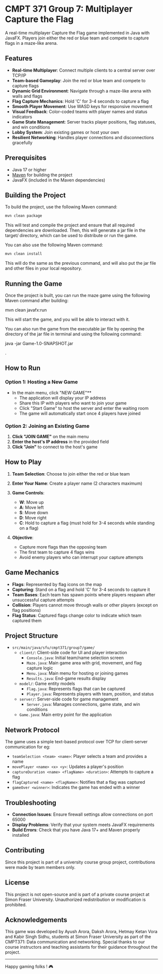 # CMPT 371 Group 7: Multiplayer Capture the Flag

A real-time multiplayer Capture the Flag game implemented in Java with JavaFX. Players join either the red or blue team and compete to capture flags in a maze-like arena.

## Features

- **Real-time Multiplayer**: Connect multiple clients to a central server over TCP/IP
- **Team-based Gameplay**: Join the red or blue team and compete to capture flags
- **Dynamic Grid Environment**: Navigate through a maze-like arena with walls and flags
- **Flag Capture Mechanics**: Hold 'C' for 3-4 seconds to capture a flag
- **Smooth Player Movement**: Use WASD keys for responsive movement
- **Visual Feedback**: Color-coded teams with player names and status indicators
- **Game State Management**: Server tracks player positions, flag statuses, and win conditions
- **Lobby System**: Join existing games or host your own
- **Resilient Networking**: Handles player connections and disconnections gracefully

## Prerequisites

- Java 17 or higher
- [Maven](https://maven.apache.org) for building the project
- JavaFX (included in the Maven dependencies)


## Building the Project

To build the project, use the following Maven command:
``` bash
mvn clean package
```

This will test and compile the project and ensure that all required dependencies are downloaded. Then, this will generate a jar file in the target/ directory, which can be used to distribute or run the game.


You can also use the following Maven command:

``` bash
mvn clean install
```

This will do the same as the previous command, and will also put the jar file and other files in your local repository.

## Running the Game

Once the project is built, you can run the maze game using the following Maven command after building:

mvn clean javafx:run

This will start the game, and you will be able to interact with it.


You can also run the game from the executable jar file by opening the directory of the jar file in terminal and using the following command:

java -jar Game-1.0-SNAPSHOT.jar



.
## How to Run

### Option 1: Hosting a New Game

- In the main menu, click "NEW GAME"**
   - The application will display your IP address
   - Share this IP with players who want to join your game
   - Click "Start Game" to host the server and enter the waiting room
   - The game will automatically start once 4 players have joined

### Option 2: Joining an Existing Game

1. **Click "JOIN GAME"** on the main menu
2. **Enter the host's IP address** in the provided field
3. **Click "Join"** to connect to the host's game

## How to Play

1. **Team Selection**: Choose to join either the red or blue team
2. **Enter Your Name**: Create a player name (2 characters maximum)
3. **Game Controls**:
   - **W**: Move up
   - **A**: Move left
   - **S**: Move down
   - **D**: Move right
   - **C**: Hold to capture a flag (must hold for 3-4 seconds while standing on a flag)

4. **Objective**:
   - Capture more flags than the opposing team
   - The first team to capture 4 flags wins
   - Avoid enemy players who can interrupt your capture attempts

## Game Mechanics

- **Flags**: Represented by flag icons on the map
- **Capturing**: Stand on a flag and hold 'C' for 3-4 seconds to capture it
- **Team Bases**: Each team has spawn points where players respawn after unsuccessful capture attempts
- **Collision**: Players cannot move through walls or other players (except on flag positions)
- **Flag Status**: Captured flags change color to indicate which team captured them

## Project Structure

- `src/main/java/sfu/cmpt371/group7/game/`
   - `client/`: Client-side code for UI and player interaction
      - `Console.java`: Initial team/name selection screen
      - `Maze.java`: Main game area with grid, movement, and flag capture logic
      - `Menu.java`: Main menu for hosting or joining games
      - `Results.java`: End-game results display
   - `model/`: Game entity models
      - `Flag.java`: Represents flags that can be captured
      - `Player.java`: Represents players with team, position, and status
   - `server/`: Server-side code for game management
      - `Server.java`: Manages connections, game state, and win conditions
   - `Game.java`: Main entry point for the application

## Network Protocol

The game uses a simple text-based protocol over TCP for client-server communication for eg:

- `teamSelection <team> <name>`: Player selects a team and provides a name
- `movePlayer <name> <x> <y>`: Updates a player's position
- `captureDuration <name> <flagName> <duration>`: Attempts to capture a flag
- `flagCaptured <name> <flagName>`: Notifies that a flag was captured
- `gameOver <winner>`: Indicates the game has ended with a winner


## Troubleshooting

- **Connection Issues**: Ensure firewall settings allow connections on port 65000
- **Display Problems**: Verify that your system meets JavaFX requirements
- **Build Errors**: Check that you have Java 17+ and Maven properly installed

## Contributing
Since this project is part of a university course group project, contributions were made by team members only.

## License
This project is not open-source and is part of a private course project at Simon Fraser University. Unauthorized redistribution or modification is prohibited.

## Acknowledgements
This game was developed by Ayush Arora, Daksh Arora, Hetmay Ketan Vora and Kabir Singh Sidhu,
students at Simon Fraser University as part of the CMPT371: Data communication and networking. Special thanks to our course instructors and teaching assistants for their guidance throughout the project.


--- 

Happy gaming folks ! 🎮
```